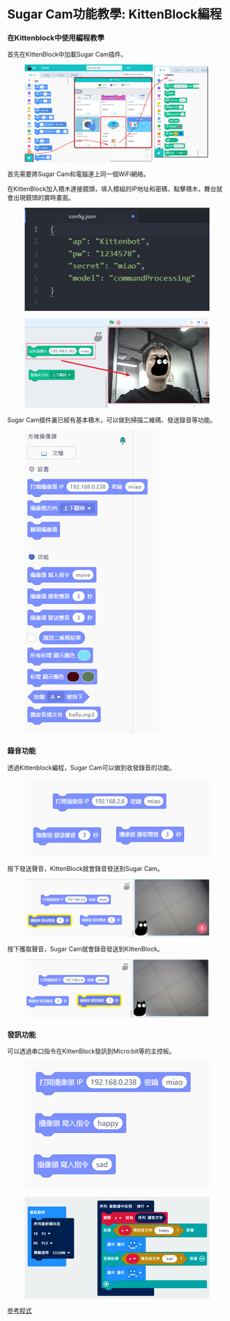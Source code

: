 # Sugar Cam功能教學: KittenBlock編程

### 在Kittenblock中使用編程教學

首先在KittenBlock中加載Sugar Cam插件。

<figure><img src="../../../../.gitbook/assets/cam_ai1.png" alt=""><figcaption></figcaption></figure>

首先需要將Sugar Cam和電腦連上同一個WiFi網絡。

在KittenBlock加入積木連接鏡頭，填入模組的IP地址和密碼，點擊積木，舞台就會出現鏡頭的實時畫面。

<div><figure><img src="../../../../.gitbook/assets/cam_kb4.png" alt=""><figcaption></figcaption></figure> <figure><img src="../../../../.gitbook/assets/cam_ai2.png" alt=""><figcaption></figcaption></figure></div>

Sugar Cam插件裏已經有基本積木，可以做到掃描二維碼、發送錄音等功能。



<figure><img src="../../../../.gitbook/assets/cam_kb11.png" alt=""><figcaption></figcaption></figure>



### 錄音功能

透過Kittenblock編程，Sugar Cam可以做到收發錄音的功能。

<figure><img src="../../../../.gitbook/assets/image (1) (1) (1) (1) (1) (1) (1) (1) (1) (1) (1) (1) (1) (1) (1) (1) (1) (1) (1) (1) (1) (1) (1) (1) (1) (1) (1) (1) (1) (1) (1) (1) (1).png" alt=""><figcaption></figcaption></figure>

按下發送聲音，KittenBlock就會錄音發送到Sugar Cam。

<figure><img src="../../../../.gitbook/assets/image (2) (1) (1) (1) (1) (1) (1) (1) (1) (1) (1) (1) (1) (1) (1) (1) (1) (1) (1) (1) (1) (1) (1).png" alt=""><figcaption></figcaption></figure>

按下獲取聲音，Sugar Cam就會錄音發送到KittenBlock。

<figure><img src="../../../../.gitbook/assets/image (3) (1) (1) (1) (1) (1) (1) (1) (1) (1) (1) (1) (1) (1) (1) (1).png" alt=""><figcaption></figcaption></figure>

### 發訊功能

可以透過串口指令在KittenBlock發訊到Micro:bit等的主控板。

<figure><img src="../../../../.gitbook/assets/image (12) (1) (1) (1).png" alt="" width="512"><figcaption></figcaption></figure>

<figure><img src="../../../../.gitbook/assets/image (1) (1) (1) (1) (1) (1) (1) (1) (1) (1) (1) (1) (1) (1) (1) (1) (1) (1) (1) (1) (1) (1) (1) (1) (1) (1) (1) (1) (1) (1) (1) (1).png" alt="" width="563"><figcaption></figcaption></figure>

[參考程式](https://makecode.microbit.org/_iga5PiPba04p)
